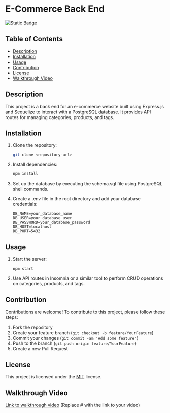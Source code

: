 # E-Commerce Back End

![Static Badge](https://img.shields.io/badge/theCODEbarbie-%23FBF6E9?style=for-the-badge&logo=Spotlight&labelColor=%23F79AD3)

## Table of Contents

- [Description](#description)
- [Installation](#installation)
- [Usage](#usage)
- [Contribution](#contribution)
- [License](#license)
- [Walkthrough Video](#walkthrough-video)

## Description

This project is a back end for an e-commerce website built using Express.js and Sequelize to interact with a PostgreSQL database. It provides API routes for managing categories, products, and tags.

## Installation

1. Clone the repository:

    ```bash
    git clone <repository-url>
    ```

2. Install dependencies:

    ```bash
    npm install
    ```

3. Set up the database by executing the schema.sql file using PostgreSQL shell commands.

4. Create a .env file in the root directory and add your database credentials:

    ```plaintext
    DB_NAME=your_database_name
    DB_USER=your_database_user
    DB_PASSWORD=your_database_password
    DB_HOST=localhost
    DB_PORT=5432
    ```

## Usage

1. Start the server:

    ```bash
    npm start
    ```

2. Use API routes in Insomnia or a similar tool to perform CRUD operations on categories, products, and tags.

## Contribution

Contributions are welcome! To contribute to this project, please follow these steps:

1. Fork the repository
2. Create your feature branch (`git checkout -b feature/YourFeature`)
3. Commit your changes (`git commit -am 'Add some feature'`)
4. Push to the branch (`git push origin feature/YourFeature`)
5. Create a new Pull Request

## License

This project is licensed under the [MIT](LICENSE) license.

## Walkthrough Video

[Link to walkthrough video](#) (Replace # with the link to your video)
